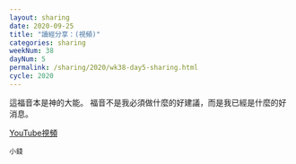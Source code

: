 ```yaml
---
layout: sharing
date: 2020-09-25
title: "讀經分享：(視頻)"
categories: sharing
weekNum: 38
dayNum: 5
permalink: /sharing/2020/wk38-day5-sharing.html
cycle: 2020
---
```

這福音本是神的大能。
福音不是我必須做什麼的好建議，而是我已經是什麼的好消息。

[YouTube視頻](https://youtu.be/AVVbMT6BjBU)

`小錢`
